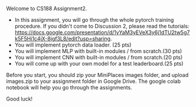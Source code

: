Welcome to CS188 Assignment2.

* In this assignment, you will go through the whole pytorch training procedure. If you didn't come to Discussion 2, please read the tutorials: https://docs.google.com/presentation/d/1yYaM3yEVeX3y6j1dTU2tw5g7k5F5Hi1c4jX-8jgf3L8/edit?usp=sharing.
* You will implement pytorch data loader. (25 pts)
* You will implement MLP with built-in modules / from scratch.(30 pts)
* You will implement CNN with built-in modules / from scratch.(20 pts)
* You will come up with your own model for a test leaderboard.(25 pts)

Before you start, you should zip your MiniPlaces images folder, and upload images.zip to your assignment folder in Google Drive.
The google colab notebook will help you go through the assignments.

Good luck!
